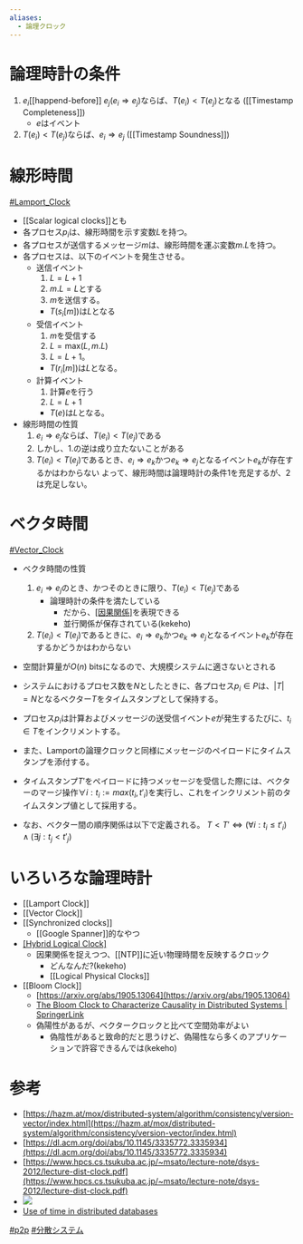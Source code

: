 ```yaml
---
aliases:
  - 論理クロック
---
```



# 論理時計の条件
1. $e_i$[[happend-before]] $e_j$($e_i \Rightarrow e_j$)ならば、$T(e_i) < T(e_j)$となる ([[Timestamp Completeness]])
	- $e$はイベント
2. $T(e_i) < T(e_j)$ならば、$e_i \Rightarrow e_j$ ([[Timestamp Soundness]])


# 線形時間
[#Lamport_Clock](Lamport_Clock) 
- [[Scalar logical clocks]]とも
- 各プロセス$p_i$は、線形時間を示す変数$L$を持つ。
- 各プロセスが送信するメッセージ$m$は、線形時間を運ぶ変数$m.L$を持つ。
- 各プロセスは、以下のイベントを発生させる。
	- 送信イベント
		1. $L = L + 1$
		2. $m.L = L$とする
		3. $m$を送信する。
		- $T(s_i \lbrack m \rbrack)$は$L$となる
	- 受信イベント
		1. $m$を受信する
		2. $L = \mathrm{max}(L, m.L)$
		3. $L = L + 1$。
		- $T(r_i \lbrack m \rbrack)$は$L$となる。
	- 計算イベント
		1. 計算$e$を行う
		2. $L = L + 1$
		- $T(e)$は$L$となる。
- 線形時間の性質
	1. $e_i \Rightarrow e_j$ならば、$T(e_i) < T(e_j)$である
	2. しかし、1.の逆は成り立たないことがある
	3. $T(e_i) < T(e_j)$であるとき、$e_i \Rightarrow e_k$かつ$e_k \Rightarrow e_j$となるイベント$e_k$が存在するかはわからない
	よって、線形時間は論理時計の条件1を充足するが、2は充足しない。

# ベクタ時間
[#Vector_Clock](Vector_Clock)
- ベクタ時間の性質
	1. $e_i \Rightarrow e_j$のとき、かつそのときに限り、$T(e_i) < T(e_j)$である
		- 論理時計の条件を満たしている
			- だから、[[因果関係]]([[causality]])を表現できる
			- 並行関係が保存されている(kekeho)
	2. $T(e_i) < T(e_j)$であるときに、$e_i \Rightarrow e_k$かつ$e_k \Rightarrow e_j$となるイベント$e_k$が存在するかどうかはわからない
- 空間計算量が$O(n)$ bitsになるので、大規模システムに適さないとされる

- システムにおけるプロセス数を$N$としたときに、各プロセス$p_i \in P$は、$|T| = N$となるベクター$T$をタイムスタンプとして保持する。
- プロセス$p_i$は計算およびメッセージの送受信イベント$e$が発生するたびに、$t_i \in T$をインクリメントする。
- また、Lamportの論理クロックと同様にメッセージのペイロードにタイムスタンプを添付する。
- タイムスタンプ$T'$をペイロードに持つメッセージを受信した際には、ベクターのマージ操作$\forall i: t_i := max(t_i, {t'}_i)$を実行し、これをインクリメント前のタイムスタンプ値として採用する。
- なお、ベクター間の順序関係は以下で定義される。
	$T < T' \iff (\forall i: t_i \leq {t'}_i) \land (\exists j: t_j < {t'}_j)$


# いろいろな論理時計
- [[Lamport Clock]]
- [[Vector Clock]]
- [[Synchronized clocks]]
	- [[Google Spanner]]的なやつ
- [[Hybrid Logical Clock]]([[HLC]])
	- 因果関係を捉えつつ、[[NTP]]に近い物理時間を反映するクロック
		- どんなんだ?(kekeho)
		- [[Logical Physical Clocks]]
- [[Bloom Clock]]
	- [https://arxiv.org/abs/1905.13064](https://arxiv.org/abs/1905.13064)
	- [The Bloom Clock to Characterize Causality in Distributed Systems | SpringerLink](https://link.springer.com/chapter/10.1007/978-3-030-57811-4_25)
	- 偽陽性があるが、ベクタークロックと比べて空間効率がよい
		- 偽陰性があると致命的だと思うけど、偽陽性なら多くのアプリケーションで許容できるんでは(kekeho)

# 参考
- [https://hazm.at/mox/distributed-system/algorithm/consistency/version-vector/index.html](https://hazm.at/mox/distributed-system/algorithm/consistency/version-vector/index.html)
- [https://dl.acm.org/doi/abs/10.1145/3335772.3335934](https://dl.acm.org/doi/abs/10.1145/3335772.3335934)
- [https://www.hpcs.cs.tsukuba.ac.jp/~msato/lecture-note/dsys-2012/lecture-dist-clock.pdf](https://www.hpcs.cs.tsukuba.ac.jp/~msato/lecture-note/dsys-2012/lecture-dist-clock.pdf)
- ![](https://www.youtube.com/watch?v=BRvj8PykSc4&feature=youtu.be)
- [Use of time in distributed databases](https://muratbuffalo.blogspot.com/2024/12/use-of-time-in-distributed-databases.html)

[#p2p](p2p) [#分散システム](分散システム.md)
